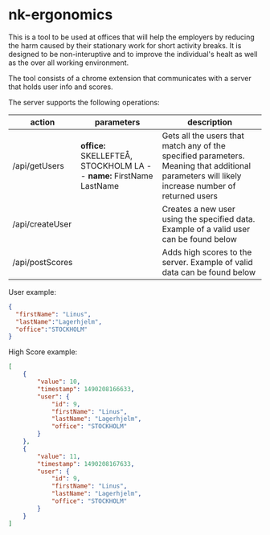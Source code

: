 # nk-ergonomics
This is a tool to be used at offices that will help the employers by reducing the harm caused by their stationary work for short activity breaks. It is designed to be non-interuptive and to improve the individual's healt as well as the over all working environment.

The tool consists of a chrome extension that communicates with a server that holds user info and scores.

The server supports the following operations:  

| action          | parameters                                                   | description                                                                                                                                     |
|-----------------|--------------------------------------------------------------|-------------------------------------------------------------------------------------------------------------------------------------------------|
| /api/getUsers   | **office:** SKELLEFTEÅ, STOCKHOLM LA -- **name:** FirstName LastName | Gets all the users that match any of the specified parameters. Meaning that additional parameters will likely increase number of returned users |
| /api/createUser | <user-object>                                                | Creates a new user using the specified data. Example of a valid user can be found below                                                         |
| /api/postScores | <list of score-objects>                                      | Adds high scores to the server. Example of valid data can be found below                                                                        |

User example:
```json
{
  "firstName": "Linus",
  "lastName":"Lagerhjelm",
  "office":"STOCKHOLM"
}
```

High Score example:
```json
[
	{
		"value": 10, 
		"timestamp": 1490208166633, 
		"user": {
			"id": 9,
			"firstName": "Linus",
			"lastName": "Lagerhjelm",
			"office": "STOCKHOLM"
		}
	},
	{
		"value": 11, 
		"timestamp": 1490208167633, 
		"user": {
			"id": 9,
			"firstName": "Linus",
			"lastName": "Lagerhjelm",
			"office": "STOCKHOLM"
		}
	}
]
```
